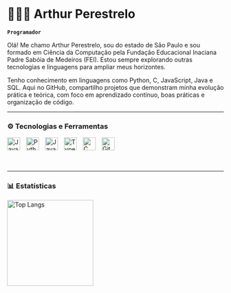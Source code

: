 # 👨🏻‍💻 Arthur Perestrelo

**`Programador`**

Olá! Me chamo Arthur Perestrelo, sou do estado de São Paulo e sou formado em Ciência da Computação pela Fundação Educacional Inaciana Padre Sabóia de Medeiros (FEI). Estou sempre explorando outras tecnologias e linguagens para ampliar meus horizontes.

Tenho conhecimento em linguagens como Python, C, JavaScript, Java e SQL. Aqui no GitHub, compartilho projetos que demonstram minha evolução prática e teórica, com foco em aprendizado contínuo, boas práticas e organização de código.

---

### ⚙️ Tecnologias e Ferramentas

<p align="left">
  <img src="https://cdn.jsdelivr.net/gh/devicons/devicon@latest/icons/java/java-original.svg" title="Java" alt="Java" width="30px" style="padding-right: 10px;" />
  <img src="https://cdn.jsdelivr.net/gh/devicons/devicon@latest/icons/python/python-original.svg" title="Python" alt="Python" width="30px" style="padding-right: 10px;" />
  <img src="https://cdn.jsdelivr.net/gh/devicons/devicon@latest/icons/javascript/javascript-original.svg" title="JavaScript" alt="JavaScript" width="30px" style="padding-right: 10px;" />
  <img src="https://cdn.jsdelivr.net/gh/devicons/devicon@latest/icons/typescript/typescript-original.svg" title="TypeScript" alt="TypeScript" width="30px" style="padding-right: 10px;" />
  <img src="https://cdn.jsdelivr.net/gh/devicons/devicon@latest/icons/c/c-original.svg" title="C" alt="C" width="30px" style="padding-right: 10px;" />
  <img src="https://cdn.jsdelivr.net/gh/devicons/devicon@latest/icons/git/git-original.svg" title="Git" alt="Git" width="30px" style="padding-right: 10px;" />
</p>

<br/>

---

### 📊 Estatísticas
  <img 
    alt="Top Langs" 
    height="200" 
    src="https://github-readme-stats.vercel.app/api/top-langs/?username=ArthurPerestrelo&theme=tokyonight&layout=compact&custom_title=Tecnologias&langs_count=9" 
  />
</p>

